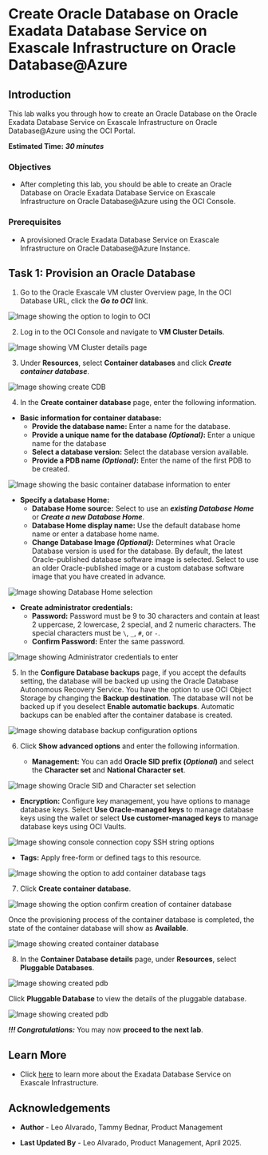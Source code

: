 # Create Oracle Database on Oracle Exadata Database Service on Exascale Infrastructure on Oracle Database@Azure


## Introduction

This lab walks you through how to create an Oracle Database on the Oracle Exadata Database Service on Exascale Infrastructure on Oracle Database@Azure using the OCI Portal. 
 

**Estimated Time:** ***30 minutes***

### Objectives

-   After completing this lab, you should be able to create an Oracle Database on Oracle Exadata Database Service on Exascale Infrastructure on Oracle Database@Azure using the OCI Console.

### Prerequisites

* A provisioned Oracle Exadata Database Service on Exascale Infrastructure on Oracle Database@Azure Instance.

## Task 1: Provision an Oracle Database

1. Go to the Oracle Exascale VM cluster Overview page, In the OCI Database URL, click the ***Go to OCI*** link.

![Image showing the option to login to OCI](./images/azure-vm-cluster-go-to-oci-link.png "Image showing the option to login to OCI")

2. Log in to the OCI Console and navigate to **VM Cluster Details**.

![Image showing VM Cluster details page](./images/oci-vm-cluster-details-page.png "Image showing VM Cluster details page")

3. Under **Resources**, select **Container databases** and click ***Create container database***.

![Image showing create CDB](./images/create-cdb.png "Image showing create CDB")

4. In the **Create container database** page, enter the following information.
   
* **Basic information for container database:**
     * **Provide the database name:** Enter a name for the database.
     * **Provide a unique name for the database ***(Optional)***:** Enter a unique name for the database
     * **Select a database version:** Select the database version available.
     * **Provide a PDB name ***(Optional)***:** Enter the name of the first PDB to be created.

![Image showing the basic container database information to enter](./images/create-cdb-details.png "Image showing the basic container database information to enter")

* **Specify a database Home:**
     * **Database Home source:** Select to use an ***existing Database Home*** or ***Create a new Database Home***.
     * **Database Home display name:** Use the default database home name or enter a database home name.
     * **Change Database Image ***(Optional)***:** Determines what Oracle Database version is used for the database. By default, the latest Oracle-published database software image is selected. Select to use an older Oracle-published image or a custom database software image that you have created in advance.

![Image showing Database Home selection](./images/enter-database-home.png "Image showing Database Home selection")

* **Create administrator credentials:**
     * **Password:** Password must be 9 to 30 characters and contain at least 2 uppercase, 2 lowercase, 2 special, and 2 numeric characters. The special characters must be `\`, `_`, `#`, or `-`.
     * **Confirm Password:** Enter the same password.

![Image showing Administrator credentials to enter](./images/enter-administrator-credentials.png "Image showing Administrator credentials to enter")


5. In the **Configure Database backups** page, if you accept the defaults setting, the database will be backed up using the Oracle Database Autonomous Recovery Service. You have the option to use OCI Object Storage by changing the **Backup destination**. The database will not be backed up if you deselect **Enable automatic backups**. Automatic backups can be enabled after the container database is created.

![Image showing database backup configuration options](./images/configure-db-backup.png "Image showing database backup configuration options")
      
6. Click **Show advanced options** and enter the following information.

   -  **Management:** You can add **Oracle SID prefix (_Optional_)** and select the **Character set** and **National Character set**.

![Image showing Oracle SID and Character set selection](./images/select-sid-character-set.png "Image showing Oracle SID and Character set selection")

   - **Encryption:** Configure key management, you have options to manage database keys. Select **Use Oracle-managed keys** to manage database keys using the wallet or select **Use customer-managed keys** to manage database keys using OCI Vaults.

![Image showing console connection copy SSH string options](./images/select-encryption-option.png "Image showing console connection copy SSH string options")

   - **Tags:** Apply free-form or defined tags to this resource.

![Image showing the option to add container database tags](./images/enter-container-db-tag.png "Image showing the option to add container database tags")

7. Click **Create container database**.

![Image showing the option confirm creation of container database](./images/click-create-container-db.png "Image showing the option confirm creation of container database")

   Once the provisioning process of the container database is completed, the state of the container database will show as **Available**.

![Image showing created container database](./images/created-cdb.png "Image showing created container database")

8.  In the **Container Database details** page, under **Resources**, select **Pluggable Databases**.

![Image showing created pdb](./images/click-pdb.png "Image showing created pdb")

   Click **Pluggable Database** to view the details of the pluggable database.

![Image showing created pdb](./images/click-pdb-details.png "Image showing created pdb")

***!!! Congratulations:*** You may now **proceed to the next lab**. 
 

## Learn More

* Click [here](https://docs.oracle.com/en-us/iaas/exadb-xs/index.html) to learn more about the Exadata Database Service on Exascale Infrastructure.

## Acknowledgements

* **Author** - Leo Alvarado, Tammy Bednar,  Product Management

* **Last Updated By** - Leo Alvarado, Product Management, April 2025.
